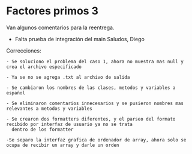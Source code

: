 Factores primos 3
=================

Van algunos comentarios para la reentrega.



 - Falta prueba de integración del main Saludos, Diego


Correcciones:

    - Se soluciono el problema del caso 1, ahora no muestra mas null y crea el archivo especificado

    - Ya se no se agrega .txt al archivo de salida

    - Se cambiaron los nombres de las clases, metodos y variables a español

    - Se eliminaron comentarios innecesarios y se pusieron nombres mas relevantes a metodos y variables

    - Se crearon dos formatters diferentes, y el parseo del formato recibido por interfaz de usuario ya no se trata
      dentro de los formatter

    -Se separo la interfaz grafica de ordenador de array, ahora solo se ocupa de recibir un array y darle un orden

    